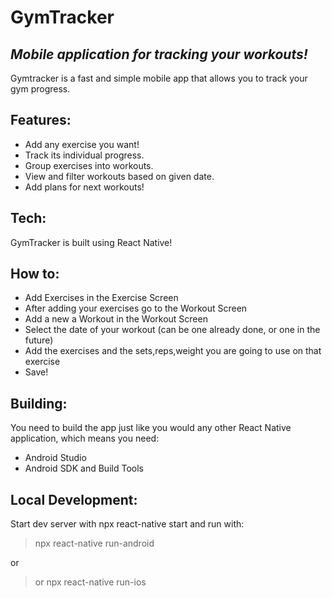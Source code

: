 # GymTracker
## _Mobile application for tracking your workouts!_

Gymtracker is a fast and simple mobile app that allows you to track your gym progress.
## Features:
- Add any exercise you want!
- Track its individual progress.
- Group exercises into workouts.
- View and filter workouts based on given date.
- Add plans for next workouts!

## Tech:
GymTracker is built using React Native! 

## How to:

* Add Exercises in the Exercise Screen
* After adding your exercises go to the Workout Screen 
* Add a new a Workout in the Workout Screen 
* Select the date of your workout (can be one already done, or one in the future)
* Add the exercises and the sets,reps,weight you are going to use on that exercise
* Save!

## Building:
You need to build the app just like you would any other React Native application, which means you need:
* Android Studio
* Android SDK and Build Tools

## Local Development:
Start dev server with npx react-native start and run with:

> npx react-native run-android 

or

> or npx react-native run-ios